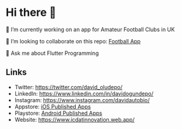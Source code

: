 # Hi there 👋

🔭 I’m currently working on an app for Amateur Football Clubs in UK

👯 I’m looking to collaborate on this repo: [Football App](https://github.com/davidogundepo/Football-Club-UK-Template)

💬 Ask me about Flutter Programming


## Links

* Twitter: https://twitter.com/david_oludepo/
* LinkedIn: https://www.linkedin.com/in/davidogundepo/
* Instagram: https://www.instagram.com/davidautobio/
* Appstore: [iOS Published Apps](https://apps.apple.com/us/app/id1640829960?see-all=developer-other-apps)
* Playstore: [Android Published Apps](https://play.google.com/store/apps/dev?id=6124939446660884899)
* Website: https://www.icdatinnovation.web.app/

<!--
**davidogundepo/davidogundepo** is a ✨ _special_ ✨ repository because its `README.md` (this file) appears on your GitHub profile.

Here are some ideas to get you started:

- 🔭 I’m currently working on an app for amateur football clbs in UK

- 👯 I’m looking to collaborate on this repo: https://github.com/davidogundepo/Football-Club-UK-Template

- 💬 Ask me about Flutter Programming

-->
